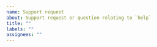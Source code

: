 ```yaml
---
name: Support request
about: Support request or question relating to `help`
title: ""
labels: ""
assignees: ""
---
```


<!--
STOP, PLEASE READ BEFORE CREATING AN ISSUE!

If you're looking for help, check [Stack Overflow](https://stackoverflow.com/questions/tagged/spot-help/). You can also post your question on the [Spot Community Slack](http://slack.spot.io/).
-->
